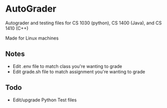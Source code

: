 # AutoGrader
Autograder and testing files for CS 1030 (python), CS 1400 (Java), and CS 1410 (C++)

Made for Linux machines

## Notes
* Edit .env file to match class you're wanting to grade
* Edit grade.sh file to match assignment you're wanting to grade

## Todo 
* Edit/upgrade Python Test files